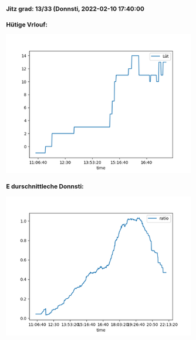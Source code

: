 ### Jitz grad: 13/33 (Donnsti, 2022-02-10 17:40:00

### Hütige Vrlouf:
![Graph](Today.png)

### E durschnittleche Donnsti:
![Graph](Donnsti.png)